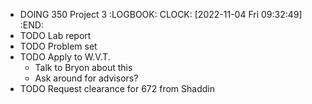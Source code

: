 - DOING 350 Project 3
  :LOGBOOK:
  CLOCK: [2022-11-04 Fri 09:32:49]
  :END:
- TODO Lab report
- TODO Problem set
- TODO Apply to W.V.T.
	- Talk to Bryon about this
	- Ask around for advisors?
- TODO Request clearance for 672 from Shaddin